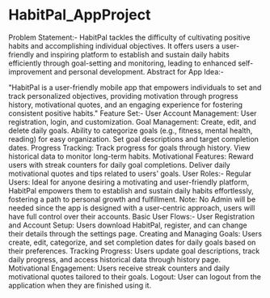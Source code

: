 # HabitPal_AppProject

Problem Statement:-
HabitPal tackles the difficulty of cultivating positive habits and accomplishing individual objectives. 
It offers users a user-friendly and inspiring platform to establish and sustain daily habits efficiently through goal-setting and monitoring, leading to enhanced self-improvement and personal development.
Abstract for App Idea:-

"HabitPal is a user-friendly mobile app that empowers individuals to set and track personalized objectives, providing motivation through progress history, motivational quotes, and an engaging experience for fostering consistent positive habits."
Feature Set:-
User Account Management: User registration, login, and customization.
Goal Management: Create, edit, and delete daily goals. Ability to categorize goals (e.g., fitness, mental health, reading) for easy organization. Set goal descriptions and target completion dates.
Progress Tracking: Track progress for goals through history. View historical data to monitor long-term habits. 
Motivational Features: Reward users with streak counters for daily goal completions. Deliver daily motivational quotes and tips related to users' goals.
User Roles:-
Regular Users: Ideal for anyone desiring a motivating and user-friendly platform, HabitPal empowers them to establish and sustain daily habits effortlessly, fostering a path to personal growth and fulfillment.
Note: No Admin will be needed since the app is designed with a user-centric approach, users will have full control over their accounts.
Basic User Flows:-
User Registration and Account Setup: Users download HabitPal, register, and can change their details through the settings page.
Creating and Managing Goals: Users create, edit, categorize, and set completion dates for daily goals based on their preferences.
Tracking Progress: Users update goal descriptions, track daily progress, and access historical data through history page.
Motivational Engagement: Users receive streak counters and daily motivational quotes tailored to their goals.
Logout: User can logout from the application when they are finished using it.

